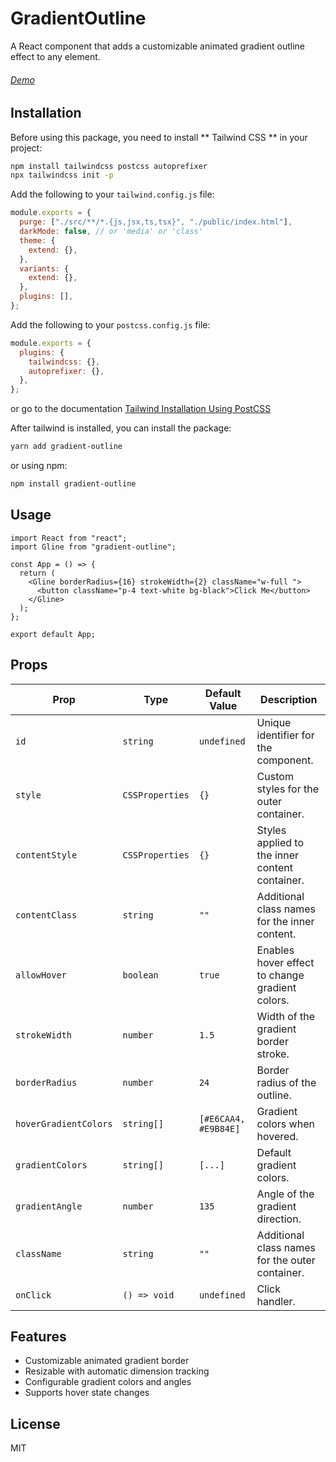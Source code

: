 # GradientOutline

A React component that adds a customizable animated gradient outline effect to any element.

###### [Demo](https://tailwindcss.com/docs/installation/using-postcss)

## Installation

Before using this package, you need to install ** Tailwind CSS ** in your project:

```sh
npm install tailwindcss postcss autoprefixer
npx tailwindcss init -p

```

Add the following to your `tailwind.config.js` file:

```js
module.exports = {
  purge: ["./src/**/*.{js,jsx,ts,tsx}", "./public/index.html"],
  darkMode: false, // or 'media' or 'class'
  theme: {
    extend: {},
  },
  variants: {
    extend: {},
  },
  plugins: [],
};
```

Add the following to your `postcss.config.js` file:

```js
module.exports = {
  plugins: {
    tailwindcss: {},
    autoprefixer: {},
  },
};
```

or go to the documentation [Tailwind Installation Using PostCSS](https://tailwindcss.com/docs/installation/using-postcss)

After tailwind is installed, you can install the package:

```sh
yarn add gradient-outline
```

or using npm:

```sh
npm install gradient-outline
```

## Usage

```tsx
import React from "react";
import Gline from "gradient-outline";

const App = () => {
  return (
    <Gline borderRadius={16} strokeWidth={2} className="w-full ">
      <button className="p-4 text-white bg-black">Click Me</button>
    </Gline>
  );
};

export default App;
```

## Props

| Prop                  | Type            | Default Value        | Description                                     |
| --------------------- | --------------- | -------------------- | ----------------------------------------------- |
| `id`                  | `string`        | `undefined`          | Unique identifier for the component.            |
| `style`               | `CSSProperties` | `{}`                 | Custom styles for the outer container.          |
| `contentStyle`        | `CSSProperties` | `{}`                 | Styles applied to the inner content container.  |
| `contentClass`        | `string`        | `""`                 | Additional class names for the inner content.   |
| `allowHover`          | `boolean`       | `true`               | Enables hover effect to change gradient colors. |
| `strokeWidth`         | `number`        | `1.5`                | Width of the gradient border stroke.            |
| `borderRadius`        | `number`        | `24`                 | Border radius of the outline.                   |
| `hoverGradientColors` | `string[]`      | `[#E6CAA4, #E9B84E]` | Gradient colors when hovered.                   |
| `gradientColors`      | `string[]`      | `[...]`              | Default gradient colors.                        |
| `gradientAngle`       | `number`        | `135`                | Angle of the gradient direction.                |
| `className`           | `string`        | `""`                 | Additional class names for the outer container. |
| `onClick`             | `() => void`    | `undefined`          | Click handler.                                  |

## Features

- Customizable animated gradient border
- Resizable with automatic dimension tracking
- Configurable gradient colors and angles
- Supports hover state changes

## License

MIT
